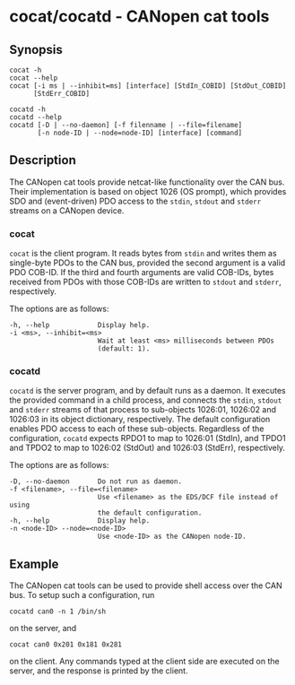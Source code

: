 cocat/cocatd - CANopen cat tools
================================

Synopsis
--------

    cocat -h
    cocat --help
    cocat [-i ms | --inhibit=ms] [interface] [StdIn_COBID] [StdOut_COBID]
          [StdErr_COBID]

    cocatd -h
    cocatd --help
    cocatd [-D | --no-daemon] [-f filenname | --file=filename]
           [-n node-ID | --node=node-ID] [interface] [command]

Description
-----------

The CANopen cat tools provide netcat-like functionality over the CAN bus. Their
implementation is based on object 1026 (OS prompt), which provides SDO and
(event-driven) PDO access to the `stdin`, `stdout` and `stderr` streams on a
CANopen device.

### cocat

`cocat` is the client program. It reads bytes from `stdin` and writes them as
single-byte PDOs to the CAN bus, provided the second argument is a valid PDO
COB-ID. If the third and fourth arguments are valid COB-IDs, bytes received from
PDOs with those COB-IDs are written to `stdout` and `stderr`, respectively.

The options are as follows:

    -h, --help            Display help.
    -i <ms>, --inhibit=<ms>
                          Wait at least <ms> milliseconds between PDOs
                          (default: 1).

### cocatd

`cocatd` is the server program, and by default runs as a daemon. It executes the
provided command in a child process, and connects the `stdin`, `stdout` and
`stderr` streams of that process to sub-objects 1026:01, 1026:02 and 1026:03 in
its object dictionary, respectively. The default configuration enables PDO
access to each of these sub-objects. Regardless of the configuration, `cocatd`
expects RPDO1 to map to 1026:01 (StdIn), and TPDO1 and TPDO2 to map to 1026:02
(StdOut) and 1026:03 (StdErr), respectively.

The options are as follows:

    -D, --no-daemon       Do not run as daemon.
    -f <filename>, --file=<filename>
                          Use <filename> as the EDS/DCF file instead of using
                          the default configuration.
    -h, --help            Display help.
    -n <node-ID> --node=<node-ID>
                          Use <node-ID> as the CANopen node-ID.

Example
-------

The CANopen cat tools can be used to provide shell access over the CAN bus. To
setup such a configuration, run

    cocatd can0 -n 1 /bin/sh

on the server, and

    cocat can0 0x201 0x181 0x281

on the client. Any commands typed at the client side are executed on the server,
and the response is printed by the client.

